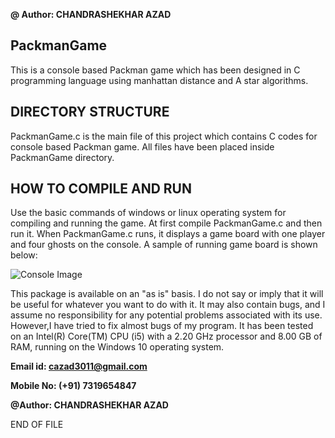**@ Author: CHANDRASHEKHAR AZAD**

## PackmanGame

This is a console based Packman game which has been designed in C programming language using manhattan distance and A star algorithms.

## DIRECTORY STRUCTURE

PackmanGame.c is the main file of this project which contains C codes for console based Packman game. All files have been placed inside
PackmanGame directory.

## HOW TO COMPILE AND RUN

Use the basic commands of windows or linux operating system for compiling and running the game.
At first compile PackmanGame.c and then run it. 
When PackmanGame.c runs, it displays a game board with one player and four ghosts on the console. A sample of running game board is shown below:

![Console Image](https://lh3.googleusercontent.com/1Bn6FdrBZ8-HvlV4xQ5yYaJqyUoKsTvegXZAgz55czyf_Rv-sNr-14tHBVBugT9yJOpofGr25vAq4wPnvZcu_AJyA2cHbKn8h1VZHbpWf0GMUeNO8kyR0bwHnE6sExJjYstSHAjJ0qYxiPRzgaInWidfZPYorpz4GDqXkV7lQj0A3Z31d26jXqEru2pP2vFn8ng0kXyKuG-RZNBeLnby22f5KCThjLWJ41w-AM5682gD_sqB9UPlDePbROqscF0ke9RH5PdTCzbMB6pyFxHVQylsEbd-09uwVrpLZdP8NtSYvmotR1ddchfwzmKrbUnmJLxOmujS3CcuEz9Wr7rW4AkXjk1Kr1O63dQMw99UOpI-KX9BF2GSYewQYhBpBzjw6CvhJXsa5W5cYtBdvkKFlN5BIKQbLnWfT0XnZ9v41xh33gOiNVFC6DmQezaiKLjWo1FcvRIzcksBvYagaVsEen6SYaG0iWkVaMT5ylrexaUoHg5T7hh4f-cPWpY-e2fOJ07qXngueU6NMJTmhKVbWQqVpgYK_LIJojufXkSErUrpxnUmjdb71F7f1nSdLGPDrqBCN2RTdxqMuOA93FN6k5pYEQ_lu8FfTodU3oM=w354-h506-no)

This package is available on an "as is" basis. I do not say or imply that it will be useful for 
whatever you want to do with it. It may also contain bugs, and I assume no responsibility for 
any potential problems associated with its use. However,I have tried to fix almost bugs of my 
program. It has been tested on an Intel(R) Core(TM) CPU (i5) with a 2.20 GHz processor and 8.00 GB of RAM, running on the Windows 10 operating system.

**Email id: <cazad3011@gmail.com>**

**Mobile No: (+91) 7319654847**

**@Author: CHANDRASHEKHAR AZAD**

END OF FILE
